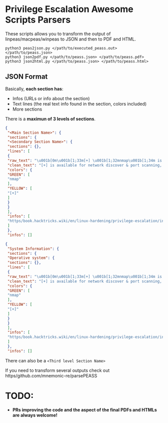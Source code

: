 # Privilege Escalation Awesome Scripts Parsers

These scripts allows you to transform the output of linpeas/macpeas/winpeas to JSON and then to PDF and HTML.

```python3
python3 peas2json.py </path/to/executed_peass.out> </path/to/peass.json>
python3 json2pdf.py </path/to/peass.json> </path/to/peass.pdf>
python3 json2html.py </path/to/peass.json> </path/to/peass.html>
```


## JSON Format
Basically, **each section has**:
 - Infos (URLs or info about the section)
 - Text lines (the real text info found in the section, colors included)
 - More sections

There is a **maximun of 3 levels of sections**.

```json
{
 "<Main Section Name>": {
 "sections": {
 "<Secondary Section Name>": {
 "sections": {},
 "lines": [
 {
 "raw_text": "\u001b[0m\u001b[1;33m[+] \u001b[1;32mnmap\u001b[1;34m is available for network discover & port scanning, you should use it yourself",
 "clean_text": "[+] is available for network discover & port scanning, you should use it yourself",
 "colors": {
 "GREEN": [
 "nmap"
 ],
 "YELLOW": [
 "[+]"
 ]
 }
 }
 ],
 "infos": [
 "https/book.hacktricks.wiki/en/linux-hardening/privilege-escalation/index.html#kernel-exploits"
 ]
 },
 "infos": []
```

```json
{
 "System Information": {
 "sections": {
 "Operative system": {
 "sections": {},
 "lines": [
 {
 "raw_text": "\u001b[0m\u001b[1;33m[+] \u001b[1;32mnmap\u001b[1;34m is available for network discover & port scanning, you should use it yourself",
 "clean_text": "[+] is available for network discover & port scanning, you should use it yourself",
 "colors": {
 "GREEN": [
 "nmap"
 ],
 "YELLOW": [
 "[+]"
 ]
 }
 }
 ],
 "infos": [
 "https/book.hacktricks.wiki/en/linux-hardening/privilege-escalation/index.html#kernel-exploits"
 ]
 },
 "infos": []
```


There can also be a `<Third level Section Name>`

If you need to transform several outputs check out https/github.com/mnemonic-re/parsePEASS

# TODO:

- **PRs improving the code and the aspect of the final PDFs and HTMLs are always welcome!**
